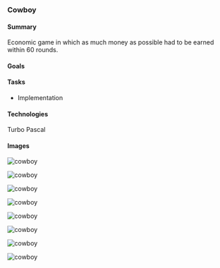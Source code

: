 ### Cowboy

#### Summary

Economic game in which as much money as possible had to be earned within 60 rounds.

#### Goals

#### Tasks

- Implementation

#### Technologies

Turbo Pascal

#### Images

![cowboy](http://yobunet.de/profile/assets/images/cowboy/cowboy_01.png)

![cowboy](http://yobunet.de/profile/assets/images/cowboy/cowboy_02.png)

![cowboy](http://yobunet.de/profile/assets/images/cowboy/cowboy_03.png)

![cowboy](http://yobunet.de/profile/assets/images/cowboy/cowboy_04.png)

![cowboy](http://yobunet.de/profile/assets/images/cowboy/cowboy_05.png)

![cowboy](http://yobunet.de/profile/assets/images/cowboy/cowboy_06.png)

![cowboy](http://yobunet.de/profile/assets/images/cowboy/cowboy_07.png)

![cowboy](http://yobunet.de/profile/assets/images/cowboy/cowboy_08.png)
